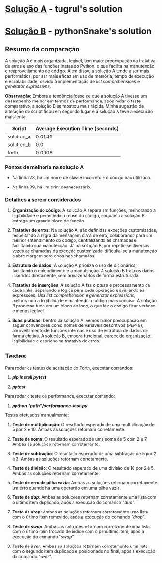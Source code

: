 

# [Solução A](https://exercism.org/tracks/python/exercises/forth/solutions/tugrul) - tugrul's solution

  

# [Solução B](https://exercism.org/tracks/python/exercises/forth/solutions/pythonSnake) - pythonSnake's solution

  

## Resumo da comparação

  

  

A solução A é mais organizada, legível, tem maior preocupação na tratativa de erros e uso das funções inatas do Python, o que facilita na manutenção e reaproveitamento de código. 
Além disso, a solução A tende a ser mais performática, por ser mais eficaz em uso de memória, tempo de execução e escalabilidade, devido à implementação de _list comprehensions_ e _generator expressions_.

**Observação**: Embora a tendência fosse de que a solução A tivesse um desempenho melhor em termos de performance, após rodar o teste comparativo, a solução B se mostrou mais rápida. 
Minha sugestão de alteração do script ficou em segundo lugar e a solução A teve a execução mais lenta.

| Script| Average Execution Time (seconds) |
|-------------|----------------------------------|
| solution_a  | 0.0145                           |
| solution_b  | 0.0                              |
| forth       | 0.0008                           |

  

  

### Pontos de melhoria na solução A

  

  

- Na linha 23, há um nome de classe incorreto e o código não utilizado.

  

- Na linha 39, há um print desnecessário.

  

  

### Detalhes a serem considerados

  

  

1.  **Organização do código**: A solução A separa em funções, melhorando a legibilidade e permitindo o reuso do código, enquanto a solução B entrega um grande bloco de função.

  

  

2.  **Tratativa de erros**: Na solução A, são definidas exceções customizadas, respeitando a regra da mensagem clara de erro, colaborando para um melhor entendimento do código, centralizando as chamadas e facilitando sua manutenção. Já na solução B, por repetir-se diversas vezes as chamadas da exceção customizada, dificulta-se a manutenção e abre margem para erros nas chamadas.

  

  

3.  **Estrutura de dados**: A solução A prioriza o uso de dicionários, facilitando o entendimento e a manutenção. A solução B trata os dados inseridos diretamente, sem armazená-los de forma estruturada.

  

  

4.  **Tratativa de inserções**: A solução A faz o _parse_ e processamento de cada linha, separando a lógica para cada operação e avaliando as expressões. Usa _list comprehension_ e _generator expressions_, melhorando a legibilidade e mantendo o código mais conciso. A solução B processa tudo em um bloco de loop, o que faz o código ficar verboso e menos legível.

  

  

5.  **Boas práticas**: Dentro da solução A, vemos maior preocupação em seguir convenções como nomes de variáveis descritivos (_PEP-8_), aproveitamento de funções internas e uso de estrutura de dados de forma efetiva. A solução B, embora funcional, carece de organização, legibilidade e capricho na tratativa de erros.

  

  

## Testes

  

Para rodar os testes de aceitação do Forth, executar comandos:

1.  **_pip install pytest_**

2.  **_pytest_**

Para rodar o teste de performance, executar comando:
1.  **_python "path"/performance-test.py_**

  

  

Testes efetuados manualmente:

  

  

1.  **Teste de multiplicação**: O resultado esperado de uma multiplicação de 5 por 2 é 10. Ambas as soluções retornam corretamente.

  

  

2.  **Teste de soma**: O resultado esperado de uma soma de 5 com 2 é 7. Ambas as soluções retornam corretamente.

  

  

3.  **Teste de subtração**: O resultado esperado de uma subtração de 5 por 2 é 3. Ambas as soluções retornam corretamente.

  

  

4.  **Teste de divisão**: O resultado esperado de uma divisão de 10 por 2 é 5. Ambas as soluções retornam corretamente.

  

  

5.  **Teste de erro de pilha vazia**: Ambas as soluções retornam corretamente um erro quando há uma operação em uma pilha vazia.

  

6.  **Teste de _dup_**: Ambas as soluções retornam corretamente uma lista com o último item duplicado, após a execução do comando "_dup_".

  

  

7.  **Teste de _drop_**: Ambas as soluções retornam corretamente uma lista com o último item removido, após a execução do comando "_drop_".

  

  

8.  **Teste de _swap_**: Ambas as soluções retornam corretamente uma lista com o último item trocado de índice com o penúltimo item, após a execução do comando "_swap_".

  

  

9.  **Teste de _over_**: Ambas as soluções retornam corretamente uma lista com o segundo item duplicado e posicionado no final, após a execução do comando "_over_".
